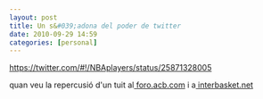 ```yaml
---
layout: post
title: Un s&#039;adona del poder de twitter
date: 2010-09-29 14:59
categories: [personal]
---
```

https://twitter.com/#!/NBAplayers/status/25871328005

quan veu la repercusió d'un tuit al<a href="http://foros.acb.com/viewtopic.php?f=1&amp;t=417765"> foro.acb.com</a> i a<a href="http://forums.interbasket.net/f11/euroleague-club-competition-summer-signings-rumours-14214/p28.html"> interbasket.net</a>
